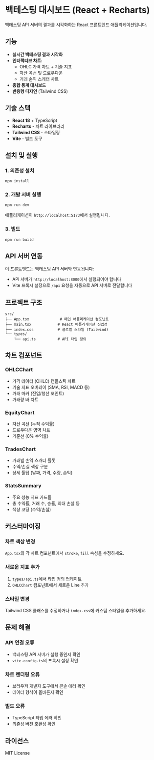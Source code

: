 # 백테스팅 대시보드 (React + Recharts)

백테스팅 API 서버의 결과를 시각화하는 React 프론트엔드 애플리케이션입니다.

## 기능

- **실시간 백테스팅 결과 시각화**
- **인터랙티브 차트**:
  - OHLC 가격 차트 + 기술 지표
  - 자산 곡선 및 드로우다운
  - 거래 손익 스캐터 차트
- **종합 통계 대시보드**
- **반응형 디자인** (Tailwind CSS)

## 기술 스택

- **React 18** + TypeScript
- **Recharts** - 차트 라이브러리
- **Tailwind CSS** - 스타일링
- **Vite** - 빌드 도구

## 설치 및 실행

### 1. 의존성 설치

```bash
npm install
```

### 2. 개발 서버 실행

```bash
npm run dev
```

애플리케이션이 `http://localhost:5173`에서 실행됩니다.

### 3. 빌드

```bash
npm run build
```

## API 서버 연동

이 프론트엔드는 백테스팅 API 서버와 연동됩니다:
- API 서버가 `http://localhost:8000`에서 실행되어야 합니다
- Vite 프록시 설정으로 `/api` 요청을 자동으로 API 서버로 전달합니다

## 프로젝트 구조

```
src/
├── App.tsx              # 메인 애플리케이션 컴포넌트
├── main.tsx            # React 애플리케이션 진입점
├── index.css           # 글로벌 스타일 (Tailwind)
└── types/
    └── api.ts          # API 타입 정의
```

## 차트 컴포넌트

### OHLCChart
- 가격 데이터 (OHLC) 캔들스틱 차트
- 기술 지표 오버레이 (SMA, RSI, MACD 등)
- 거래 마커 (진입/청산 포인트)
- 거래량 바 차트

### EquityChart
- 자산 곡선 (누적 수익률)
- 드로우다운 영역 차트
- 기준선 (0% 수익률)

### TradesChart
- 거래별 손익 스캐터 플롯
- 수익/손실 색상 구분
- 상세 툴팁 (날짜, 가격, 수량, 손익)

### StatsSummary
- 주요 성능 지표 카드들
- 총 수익률, 거래 수, 승률, 최대 손실 등
- 색상 코딩 (수익/손실)

## 커스터마이징

### 차트 색상 변경
`App.tsx`의 각 차트 컴포넌트에서 `stroke`, `fill` 속성을 수정하세요.

### 새로운 지표 추가
1. `types/api.ts`에서 타입 정의 업데이트
2. `OHLCChart` 컴포넌트에서 새로운 Line 추가

### 스타일 변경
Tailwind CSS 클래스를 수정하거나 `index.css`에 커스텀 스타일을 추가하세요.

## 문제 해결

### API 연결 오류
- 백테스팅 API 서버가 실행 중인지 확인
- `vite.config.ts`의 프록시 설정 확인

### 차트 렌더링 오류
- 브라우저 개발자 도구에서 콘솔 에러 확인
- 데이터 형식이 올바른지 확인

### 빌드 오류
- TypeScript 타입 에러 확인
- 의존성 버전 호환성 확인

## 라이선스

MIT License 